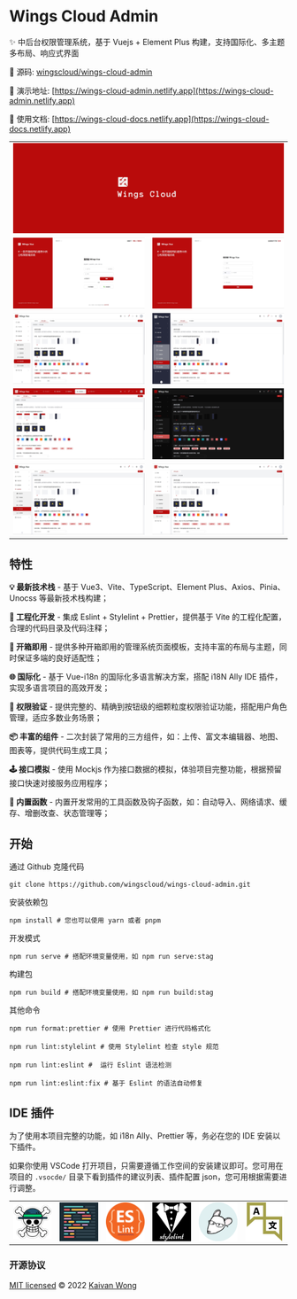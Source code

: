 # Wings Cloud Admin

✨ 中后台权限管理系统，基于 Vuejs + Element Plus 构建，支持国际化、多主题多布局、响应式界面

📌 源码: [wingscloud/wings-cloud-admin](https://github.com/wingscloud/wings-cloud-admin)

🌰 演示地址: [https://wings-cloud-admin.netlify.app](https://wings-cloud-admin.netlify.app)

📘 使用文档: [https://wings-cloud-docs.netlify.app](https://wings-cloud-docs.netlify.app)

<table>
	<tr>
    <td colspan="2"> <img width="100%" src="./.github/icons/banner.svg"></td>
  </tr>
  <tr>
    <td><img width="100%" src="./.github/assets/signin.jpg"></td>
    <td><img width="100%" src="./.github/assets/signup.jpg"></td>
  </tr>
  <tr>
    <td><img width="100%" src="./.github/assets/layout.jpg"></td>
    <td><img width="100%" src="./.github/assets/layout-aside.jpg"></td>
  </tr>
  <tr>
    <td><img width="100%" src="./.github/assets/theme.jpg"></td>
    <td><img width="100%" src="./.github/assets/dark.jpg"></td>
  </tr>
  <tr>
    <td><img width="100%" src="./.github/assets/square.jpg"></td>
    <td><img width="100%" src="./.github/assets/round.jpg"></td>
  </tr>
</table>

## 特性

**💡 最新技术栈** - 基于 Vue3、Vite、TypeScript、Element Plus、Axios、Pinia、Unocss 等最新技术栈构建；

**🚀 工程化开发** - 集成 Eslint + Stylelint + Prettier，提供基于 Vite 的工程化配置，合理的代码目录及代码注释；

**🎨 开箱即用** - 提供多种开箱即用的管理系统页面模板，支持丰富的布局与主题，同时保证多端的良好适配性；

**🌐 国际化** - 基于 Vue-i18n 的国际化多语言解决方案，搭配 i18N Ally IDE 插件，实现多语言项目的高效开发；

**🔑 权限验证** - 提供完整的、精确到按钮级的细颗粒度权限验证功能，搭配用户角色管理，适应多数业务场景；

**📦 丰富的组件** - 二次封装了常用的三方组件，如：上传、富文本编辑器、地图、图表等，提供代码生成工具；

**🕹️ 接口模拟** - 使用 Mockjs 作为接口数据的模拟，体验项目完整功能，根据预留接口快速对接服务应用程序；

**🎯 内置函数** - 内置开发常用的工具函数及钩子函数，如：自动导入、网络请求、缓存、增删改查、状态管理等；

## 开始

通过 Github 克隆代码

```shell
git clone https://github.com/wingscloud/wings-cloud-admin.git
```

安装依赖包

```shell
npm install # 您也可以使用 yarn 或者 pnpm
```

开发模式

```shell
npm run serve # 搭配环境变量使用，如 npm run serve:stag
```

构建包

```shell
npm run build # 搭配环境变量使用，如 npm run build:stag
```

其他命令

```shell
npm run format:prettier # 使用 Prettier 进行代码格式化

npm run lint:stylelint # 使用 Stylelint 检查 style 规范

npm run lint:eslint #  运行 Eslint 语法检测

npm run lint:eslint:fix # 基于 Eslint 的语法自动修复
```

## IDE 插件

为了使用本项目完整的功能，如 i18n Ally、Prettier 等，务必在您的 IDE 安装以下插件。

如果你使用 VSCode 打开项目，只需要遵循工作空间的安装建议即可。您可用在项目的 `.vsocde/` 目录下看到插件的建议列表、插件配置 json，您可用根据需要进行调整。

<table>
  <tr>
    <td><img width="90" src="./.github/assets/vscode-plugin-volar.png"></td>
    <td><img width="90" src="./.github/assets/vscode-plugin-prettier.png"></td>
    <td><img width="90" src="./.github/assets/vscode-plugin-eslint.png"></td>
    <td><img width="90" src="./.github/assets/vscode-plugin-stylelint.png"></td>
    <td><img width="90" src="./.github/assets/vscode-plugin-editor-config.png"></td>
    <td><img width="90" src="./.github/assets/vscode-plugin-i18n-ally.png"></td>
  </tr>
</table>

### 开源协议

[MIT licensed](./LICENSE) © 2022 [Kaivan Wong](https://github.com/kaivanwong)
